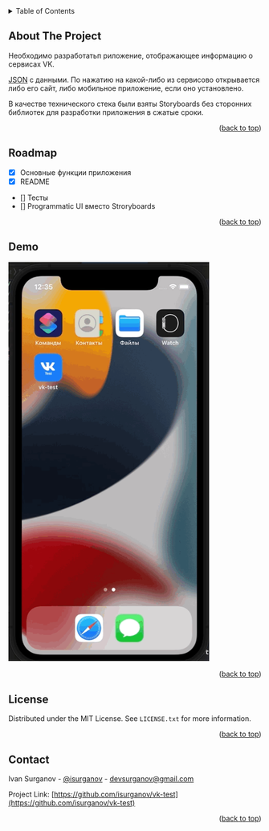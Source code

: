 <div id="top"></div>

<!-- TABLE OF CONTENTS -->
<details>
  <summary>Table of Contents</summary>
  <ol>
    <li>
      <a href="#about-the-project">About The Project</a>
    </li>
    <li><a href="#roadmap">Roadmap</a></li>
    <li><a href="#demo">Demo</a></li>
    <li><a href="#license">License</a></li>
    <li><a href="#contact">Contact</a></li>
  </ol>
</details>



<!-- ABOUT THE PROJECT -->
## About The Project

Необходимо разработатьп риложение, отображающее информацию о сервисах VK.

[JSON](https://publicstorage.hb.bizmrg.com/sirius/result.json) с данными. По нажатию на какой-либо из сервисово открывается либо его сайт, либо мобильное приложение, если оно установлено.

В качестве технического стека были взяты Storyboards без сторонних библиотек для разработки приложения в сжатые сроки. 


<p align="right">(<a href="#top">back to top</a>)</p>

<!-- ROADMAP -->
## Roadmap

- [x] Основные функции приложения 
- [x] README
- [] Тесты
- [] Programmatic UI вместо Stroryboards 

<p align="right">(<a href="#top">back to top</a>)</p>

<!-- DEMO -->
## Demo

 <img src="./demo/demo.gif" width="400" alt="demo" class="center">

<p align="right">(<a href="#top">back to top</a>)</p>


<!-- LICENSE -->
## License

Distributed under the MIT License. See `LICENSE.txt` for more information.

<p align="right">(<a href="#top">back to top</a>)</p>



<!-- CONTACT -->
## Contact

Ivan Surganov - [@isurganov](https://www.linkedin.com/in/ivansurganov/) - devsurganov@gmail.com

Project Link: [https://github.com/isurganov/vk-test](https://github.com/isurganov/vk-test)

<p align="right">(<a href="#top">back to top</a>)</p>



